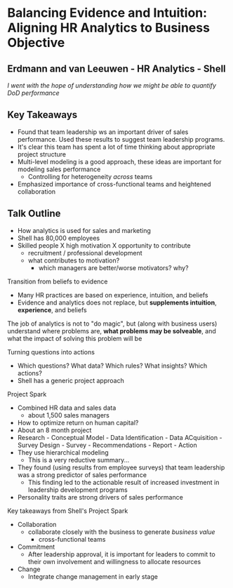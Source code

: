 # Balancing Evidence and Intuition: Aligning HR Analytics to Business Objective

## Erdmann and van Leeuwen - HR Analytics - Shell

_I went with the hope of understanding how we might be able to quantify DoD performance_

## Key Takeaways

  - Found that team leadership ws an important driver of sales performance. Used these results to suggest team leadership programs. 
  - It's clear this team has spent a lot of time thinking about appropriate project structure
  - Multi-level modeling is a good approach, these ideas are important for modeling sales performance
      + Controlling for heterogeneity _across_ teams
  - Emphasized importance of cross-functional teams and heightened collaboration

## Talk Outline

  - How analytics is used for sales and marketing
  - Shell has 80,000 employees
  - Skilled people X high motivation X opportunity to contribute
      + recruitment / professional development
      + what contributes to motivation?
          * which managers are better/worse motivators? why?

Transition from beliefs to evidence

  - Many HR practices are based on experience, intuition, and beliefs
  - Evidence and analytics does not replace, but __supplements intuition__, __experience__, and beliefs

The job of analytics is not to "do magic", but (along with business users) understand where problems are, __what problems may be solveable__, and what the impact of solving this problem will be

Turning questions into actions

  - Which questions? What data? Which rules? What insights? Which actions?
  - Shell has a generic project approach 

Project Spark

  - Combined HR data and sales data
      + about 1,500 sales managers
  - How to optimize return on human capital?
  - About an 8 month project
  - Research - Conceptual Model - Data Identification - Data ACquisition - Survey Design - Survey - Recommendations - Report - Action
  - They use hierarchical modeling
      + This is a very reductive summary...
  - They found (using results from employee surveys) that team leadership was a strong predictor of sales performance
      + This finding led to the actionable result of increased investment in leadership development programs
  - Personality traits are strong drivers of sales performance

Key takeaways from Shell's Project Spark

  - Collaboration
      + collaborate closely with the business to generate _business value_
          * cross-functional teams
  - Commitment
      + After leadership approval, it is important for leaders to commit to their own involvement and willingness to allocate resources
  - Change
      + Integrate change management in early stage


